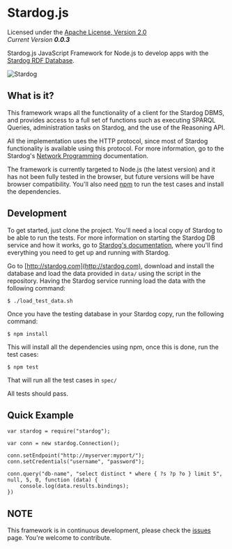 Stardog.js
==========

Licensed under the [Apache License, Version 2.0](http://www.apache.org/licenses/LICENSE-2.0)  
_Current Version **0.0.3**_ 

Stardog.js JavaScript Framework for Node.js to develop apps with the [Stardog RDF Database](http://stardog.com).  

![Stardog](http://stardog.com/_/img/sdog.png)   

## What is it? ##

This framework wraps all the functionality of a client for the Stardog DBMS, and provides access to a full set of functions such as executing SPARQL Queries, administration tasks on Stardog, and the use of the Reasoning API.

All the implementation uses the HTTP protocol, since most of Stardog functionality is available using this protocol. For more information, go to the Stardog's [Network Programming](http://stardog.com/docs/network/) documentation.

The framework is currently targeted to Node.js (the latest version) and it has not been fully tested in the browser, but future versions will be have browser compatibility.
You'll also need [npm](https://npmjs.org) to run the test cases and install the dependencies.

## Development ##

To get started, just clone the project. You'll need a local copy of Stardog to be able to run the tests. For more information on starting the Stardog DB service and how it works, go to [Stardog's documentation](http://stardog.com/docs/), where you'll find everything you need to get up and running with Stardog.

Go to [http://stardog.com](http://stardog.com), download and install the database and load the data provided in `data/` using the script in the repository. Having the Stardog service running load the data with the following command:

    $ ./load_test_data.sh

Once you have the testing database in your Stardog copy, run the following command:

    $ npm install

This will install all the dependencies using npm, once this is done, run the test cases:

    $ npm test

That will run all the test cases in `spec/`

All tests should pass.

## Quick Example ##

	var stardog = require("stardog");
	 
	var conn = new stardog.Connection();
	 
	conn.setEndpoint("http://myserver:myport/");
	conn.setCredentials("username", "password");
	 
	conn.query("db-name", "select distinct * where { ?s ?p ?o } limit 5", null, 5, 0, function (data) {
		console.log(data.results.bindings);
	})

## NOTE ##

This framework is in continuous development, please check the [issues](https://github.com/clarkparsia/stardog.js/issues) page. You're welcome to contribute.

